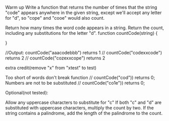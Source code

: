 Warm up
Write a function that returns the number of times that the string "code" appears anywhere in the given string, except we'll accept any letter for "d", so "cope" and "cooe" would also count.

Return how many times the word code appears in a string.
Return the count, including any substitutions for the letter "d".
function countCode(string) {  
  
}

//Output: countCode("aaacodebbb") returns 1
// countCode("codexxcode") returns 2
// countCode("cozexxcope") returns 2

extra credit(remove "x" from "xtest" to test)

Too short of words don't break function
// countCode("cod")) returns 0;
Numbers are not to be substituted
// countCode("co1e")) returns 0;

Optional(not tested):

Allow any uppercase characters to substitute for "c"
If both "c" and "d" are substituted with uppercase characters, multiply the count by two.
If the string contains a palindrome, add the length of the palindrome to the count.

